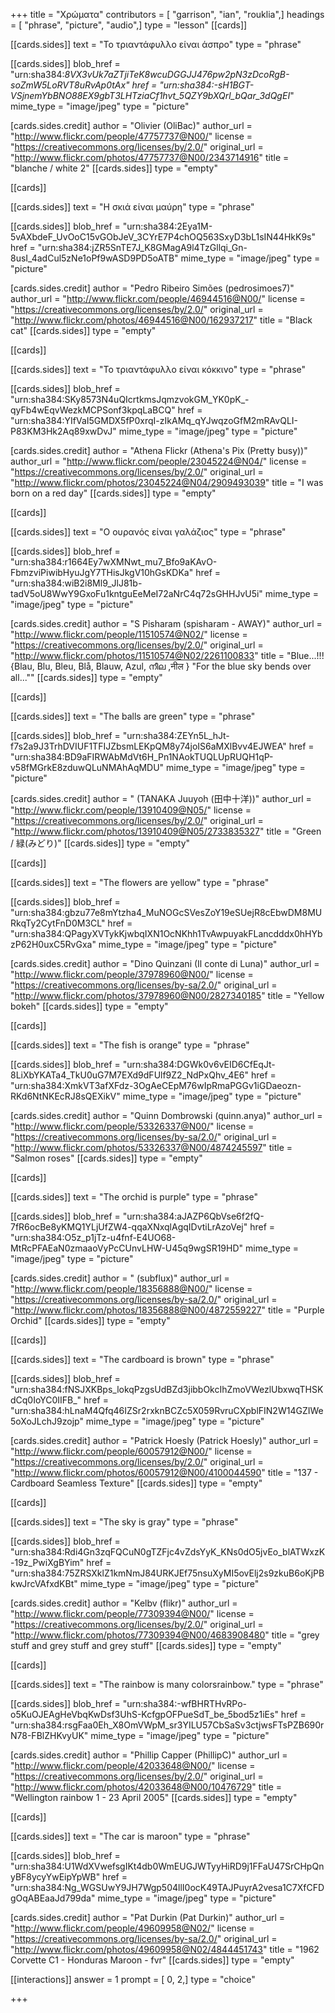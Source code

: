 +++
title = "Χρώματα"
contributors = [ "garrison", "ian", "rouklia",]
headings = [ "phrase", "picture", "audio",]
type = "lesson"
[[cards]]

[[cards.sides]]
text = "Το τριαντάφυλλο είναι άσπρο"
type = "phrase"

[[cards.sides]]
blob_href = "urn:sha384:_8VX3vUk7aZTjiTeK8wcuDGGJJ476pw2pN3zDcoRgB-soZmW5LoRVT8uRvAp0tAx"
href = "urn:sha384:-sH1BGT-VSjnemYbBNO88EX9gbT3LHTziaCf1hvt_5QZY9bXQrl_bQar_3dQgEI_"
mime_type = "image/jpeg"
type = "picture"

[cards.sides.credit]
author = "Olivier (OliBac)"
author_url = "http://www.flickr.com/people/47757737@N00/"
license = "https://creativecommons.org/licenses/by/2.0/"
original_url = "http://www.flickr.com/photos/47757737@N00/2343714916"
title = "blanche / white 2"
[[cards.sides]]
type = "empty"

[[cards]]

[[cards.sides]]
text = "Η σκιά είναι μαύρη"
type = "phrase"

[[cards.sides]]
blob_href = "urn:sha384:2Eya1M-5vAXbdeF_UvOoC15vGObJeV_3CYrE7P4chOQ563SxyD3bL1sIN44HkK9s"
href = "urn:sha384:jZR5SnTE7J_K8GMagA9l4TzGllqi_Gn-8usI_4adCul5zNe1oPf9wASD9PD5oATB"
mime_type = "image/jpeg"
type = "picture"

[cards.sides.credit]
author = "Pedro Ribeiro Simões (pedrosimoes7)"
author_url = "http://www.flickr.com/people/46944516@N00/"
license = "https://creativecommons.org/licenses/by/2.0/"
original_url = "http://www.flickr.com/photos/46944516@N00/162937217"
title = "Black cat"
[[cards.sides]]
type = "empty"

[[cards]]

[[cards.sides]]
text = "Το τριαντάφυλλο είναι κόκκινο"
type = "phrase"

[[cards.sides]]
blob_href = "urn:sha384:SKy8573N4uQIcrtkmsJqmzvokGM_YK0pK_-qyFb4wEqvWezkMCPSonf3kpqLaBCQ"
href = "urn:sha384:YIfVaI5GMDX5fP0xrqI-zIkAMq_qYJwqzoGfM2mRAvQLI-P83KM3Hk2Aq89xwDvJ"
mime_type = "image/jpeg"
type = "picture"

[cards.sides.credit]
author = "Athena Flickr (Athena's Pix (Pretty busy))"
author_url = "http://www.flickr.com/people/23045224@N04/"
license = "https://creativecommons.org/licenses/by/2.0/"
original_url = "http://www.flickr.com/photos/23045224@N04/2909493039"
title = "I was born on a red day"
[[cards.sides]]
type = "empty"

[[cards]]

[[cards.sides]]
text = "Ο ουρανός είναι γαλάζιος"
type = "phrase"

[[cards.sides]]
blob_href = "urn:sha384:r1664Ey7wXMNwt_mu7_Bfo9aKAvO-FbmzviPiwibHyuJgY7THisJkgV10hGsKDKa"
href = "urn:sha384:wiB2i8Ml9_JlJ81b-tadV5oU8WwY9GxoFu1kntguEeMeI72aNrC4q72sGHHJvU5i"
mime_type = "image/jpeg"
type = "picture"

[cards.sides.credit]
author = "S Pisharam (spisharam - AWAY)"
author_url = "http://www.flickr.com/people/11510574@N02/"
license = "https://creativecommons.org/licenses/by/2.0/"
original_url = "http://www.flickr.com/photos/11510574@N02/2261100833"
title = "Blue...!!!{Blau, Blu, Bleu, Blå, Blauw, Azul, നീല ,नील }  \"For the blue sky bends over all...\""
[[cards.sides]]
type = "empty"

[[cards]]

[[cards.sides]]
text = "The balls are green"
type = "phrase"

[[cards.sides]]
blob_href = "urn:sha384:ZEYn5L_hJt-f7s2a9J3TrhDVIUF1TFIJZbsmLEKpQM8y74joIS6aMXlBvv4EJWEA"
href = "urn:sha384:BD9aFIRWAbMdVt6H_Pn1NAokTUQLUpRUQH1qP-v58fMGrkE8zduwQLuNMAhAqMDU"
mime_type = "image/jpeg"
type = "picture"

[cards.sides.credit]
author = " (TANAKA Juuyoh (田中十洋))"
author_url = "http://www.flickr.com/people/13910409@N05/"
license = "https://creativecommons.org/licenses/by/2.0/"
original_url = "http://www.flickr.com/photos/13910409@N05/2733835327"
title = "Green / 緑(みどり)"
[[cards.sides]]
type = "empty"

[[cards]]

[[cards.sides]]
text = "The flowers are yellow"
type = "phrase"

[[cards.sides]]
blob_href = "urn:sha384:gbzu77e8mYtzha4_MuNOGcSVesZoY19eSUejR8cEbwDM8MURkqTy2CytFnD0M3CL"
href = "urn:sha384:QPagyXVTykKjwbqIXN1OcNKhh1TvAwpuyakFLancdddx0hHYbzP62H0uxC5RvGxa"
mime_type = "image/jpeg"
type = "picture"

[cards.sides.credit]
author = "Dino Quinzani (Il conte di Luna)"
author_url = "http://www.flickr.com/people/37978960@N00/"
license = "https://creativecommons.org/licenses/by-sa/2.0/"
original_url = "http://www.flickr.com/photos/37978960@N00/2827340185"
title = "Yellow bokeh"
[[cards.sides]]
type = "empty"

[[cards]]

[[cards.sides]]
text = "The fish is orange"
type = "phrase"

[[cards.sides]]
blob_href = "urn:sha384:DGWk0v6vEID6CfEqJt-8LiXbYKATa4_TkU0uG7M7EXd9dFUlf9Z2_NdPxQhv_4E6"
href = "urn:sha384:XmkVT3afXFdz-3OgAeCEpM76wIpRmaPGGv1iGDaeozn-RKd6NtNKEcRJ8sQEXikV"
mime_type = "image/jpeg"
type = "picture"

[cards.sides.credit]
author = "Quinn Dombrowski (quinn.anya)"
author_url = "http://www.flickr.com/people/53326337@N00/"
license = "https://creativecommons.org/licenses/by-sa/2.0/"
original_url = "http://www.flickr.com/photos/53326337@N00/4874245597"
title = "Salmon roses"
[[cards.sides]]
type = "empty"

[[cards]]

[[cards.sides]]
text = "The orchid is purple"
type = "phrase"

[[cards.sides]]
blob_href = "urn:sha384:aJAZP6QbVse6f2fQ-7fR6ocBe8yKMQ1YLjUfZW4-qqaXNxqlAgqIDvtiLrAzoVej"
href = "urn:sha384:O5z_p1jTz-u4fnf-E4UO68-MtRcPFAEaN0zmaaoVyPcCUnvLHW-U45q9wgSR19HD"
mime_type = "image/jpeg"
type = "picture"

[cards.sides.credit]
author = " (subflux)"
author_url = "http://www.flickr.com/people/18356888@N00/"
license = "https://creativecommons.org/licenses/by-sa/2.0/"
original_url = "http://www.flickr.com/photos/18356888@N00/4872559227"
title = "Purple Orchid"
[[cards.sides]]
type = "empty"

[[cards]]

[[cards.sides]]
text = "The cardboard is brown"
type = "phrase"

[[cards.sides]]
blob_href = "urn:sha384:fNSJXKBps_lokqPzgsUdBZd3jibbOkcIhZmoVWezlUbxwqTHSKdCq0IoYC0IIFB_"
href = "urn:sha384:hLnaM4Qfq46IZSr2rxknBCZc5X059RvruCXpblFIN2W14GZIWe5oXoJLchJ9zojp"
mime_type = "image/jpeg"
type = "picture"

[cards.sides.credit]
author = "Patrick Hoesly (Patrick Hoesly)"
author_url = "http://www.flickr.com/people/60057912@N00/"
license = "https://creativecommons.org/licenses/by/2.0/"
original_url = "http://www.flickr.com/photos/60057912@N00/4100044590"
title = "137 - Cardboard Seamless Texture"
[[cards.sides]]
type = "empty"

[[cards]]

[[cards.sides]]
text = "The sky is gray"
type = "phrase"

[[cards.sides]]
blob_href = "urn:sha384:Rdi4Gn3zqFQCuN0gTZFjc4vZdsYyK_KNs0dO5jvEo_blATWxzK-19z_PwiXgBYim"
href = "urn:sha384:75ZRSXklZ1kmNmJ84URKJEf75nsuXyMI5ovElj2s9zkuB6oKjPBkwJrcVAfxdKBt"
mime_type = "image/jpeg"
type = "picture"

[cards.sides.credit]
author = "Kelbv (flikr)"
author_url = "http://www.flickr.com/people/77309394@N00/"
license = "https://creativecommons.org/licenses/by/2.0/"
original_url = "http://www.flickr.com/photos/77309394@N00/4683908480"
title = "grey stuff and grey stuff and grey stuff"
[[cards.sides]]
type = "empty"

[[cards]]

[[cards.sides]]
text = "The rainbow is many colorsrainbow."
type = "phrase"

[[cards.sides]]
blob_href = "urn:sha384:-wfBHRTHvRPo-o5KuOJEAgHeVbqKwDsf3UhS-KcfgpOFPueSdT_be_5bod5z1iEs"
href = "urn:sha384:rsgFaa0Eh_X8OmVWpM_sr3YILU57CbSaSv3ctjwsFTsPZB690rN78-FBlZHKvyUK"
mime_type = "image/jpeg"
type = "picture"

[cards.sides.credit]
author = "Phillip Capper (PhillipC)"
author_url = "http://www.flickr.com/people/42033648@N00/"
license = "https://creativecommons.org/licenses/by/2.0/"
original_url = "http://www.flickr.com/photos/42033648@N00/10476729"
title = "Wellington rainbow 1 - 23 April 2005"
[[cards.sides]]
type = "empty"

[[cards]]

[[cards.sides]]
text = "The car is maroon"
type = "phrase"

[[cards.sides]]
blob_href = "urn:sha384:U1WdXVwefsgIKt4db0WmEUGJWTyyHiRD9j1FFaU47SrCHpQnyBF8ycyYwEipYpWB"
href = "urn:sha384:Ng_WGSUwY9JH7Wgp504llI0ocK49TAJPuyrA2vesa1C7XfCFDgOqABEaaJd799da"
mime_type = "image/jpeg"
type = "picture"

[cards.sides.credit]
author = "Pat Durkin (Pat Durkin)"
author_url = "http://www.flickr.com/people/49609958@N02/"
license = "https://creativecommons.org/licenses/by-sa/2.0/"
original_url = "http://www.flickr.com/photos/49609958@N02/4844451743"
title = "1962 Corvette C1 - Honduras Maroon - fvr"
[[cards.sides]]
type = "empty"

[[interactions]]
answer = 1
prompt = [ 0, 2,]
type = "choice"

+++
